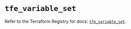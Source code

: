 # `tfe_variable_set`

Refer to the Terraform Registry for docs: [`tfe_variable_set`](https://registry.terraform.io/providers/hashicorp/tfe/0.51.0/docs/resources/variable_set).
